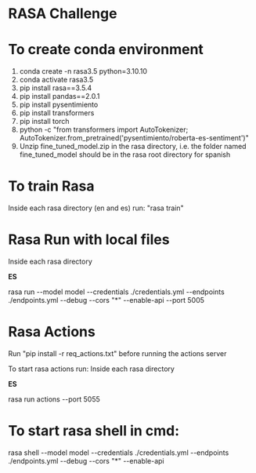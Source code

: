 # RASA Challenge

# To create conda environment
1. conda create -n rasa3.5 python=3.10.10
2. conda activate rasa3.5
3. pip install rasa==3.5.4
4. pip install pandas==2.0.1
5. pip install pysentimiento
6. pip install transformers
7. pip install torch
8. python -c "from transformers import AutoTokenizer; AutoTokenizer.from_pretrained('pysentimiento/roberta-es-sentiment')"
9. Unzip fine_tuned_model.zip in the rasa directory, i.e. the folder named fine_tuned_model should be in the rasa root directory for spanish

# To train Rasa
Inside each rasa directory (en and es) run: "rasa train"

# Rasa Run with local files
Inside each rasa directory

**ES**

rasa run --model model --credentials ./credentials.yml --endpoints ./endpoints.yml --debug --cors "*" --enable-api --port 5005

# Rasa Actions
Run "pip install -r req_actions.txt" before running the actions server


To start rasa actions run: Inside each rasa directory 

**ES**

rasa run actions --port 5055

# To start rasa shell in cmd:

rasa shell --model model --credentials ./credentials.yml --endpoints ./endpoints.yml --debug --cors "*" --enable-api
